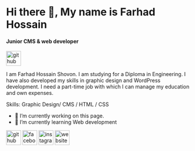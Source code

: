 # Hi there 👋, My name is Farhad Hossain
#### Junior CMS & web developer

[<img src='[https://cdn.jsdelivr.net/npm/simple-icons@3.0.1/icons/github.svg' alt='github' height='40'>](https://github.com/farhad226](https://scontent.fdac19-1.fna.fbcdn.net/v/t39.30808-6/472627875_609260288141451_6783893757601305322_n.png?stp=dst-png_s960x960&_nc_cat=111&ccb=1-7&_nc_sid=cc71e4&_nc_ohc=NI7X1jIQ3HMQ7kNvgH7Otej&_nc_zt=23&_nc_ht=scontent.fdac19-1.fna&_nc_gid=Ae6e06TzJjXbFAO3q8Cg-LI&oh=00_AYCh_ol1rvJOE3aKszJavUYkTBEcdixXzsHinW2AFwNsuA&oe=6781A1C0))

I am Farhad Hossain Shovon. I am studying for a Diploma in Engineering. I have also developed my skills in graphic design and WordPress development. I need a part-time job with which I can manage my education and own expenses.

Skills:  Graphic Design/ CMS / HTML / CSS

- 🔭 I’m currently working on this page. 
- 🌱 I’m currently learning Web development 


[<img src='https://cdn.jsdelivr.net/npm/simple-icons@3.0.1/icons/github.svg' alt='github' height='40'>](https://github.com/farhad226)  [<img src='https://cdn.jsdelivr.net/npm/simple-icons@3.0.1/icons/facebook.svg' alt='facebook' height='40'>](https://www.facebook.com/md.shovon.927543)  [<img src='https://cdn.jsdelivr.net/npm/simple-icons@3.0.1/icons/instagram.svg' alt='instagram' height='40'>](https://www.instagram.com/farhad.hossain000/)  [<img src='https://cdn.jsdelivr.net/npm/simple-icons@3.0.1/icons/icloud.svg' alt='website' height='40'>](https://portfolio.iftprivateltd.com)  

